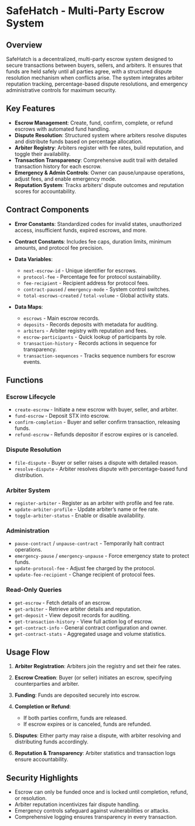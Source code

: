 # SafeHatch - Multi-Party Escrow System

## Overview

SafeHatch is a decentralized, multi-party escrow system designed to secure transactions between buyers, sellers, and arbiters. It ensures that funds are held safely until all parties agree, with a structured dispute resolution mechanism when conflicts arise. The system integrates arbiter reputation tracking, percentage-based dispute resolutions, and emergency administrative controls for maximum security.

## Key Features

* **Escrow Management**: Create, fund, confirm, complete, or refund escrows with automated fund handling.
* **Dispute Resolution**: Structured system where arbiters resolve disputes and distribute funds based on percentage allocation.
* **Arbiter Registry**: Arbiters register with fee rates, build reputation, and toggle their availability.
* **Transaction Transparency**: Comprehensive audit trail with detailed transaction history for each escrow.
* **Emergency & Admin Controls**: Owner can pause/unpause operations, adjust fees, and enable emergency mode.
* **Reputation System**: Tracks arbiters’ dispute outcomes and reputation scores for accountability.

## Contract Components

* **Error Constants**: Standardized codes for invalid states, unauthorized access, insufficient funds, expired escrows, and more.

* **Contract Constants**: Includes fee caps, duration limits, minimum amounts, and protocol fee precision.

* **Data Variables**:

  * `next-escrow-id` - Unique identifier for escrows.
  * `protocol-fee` - Percentage fee for protocol sustainability.
  * `fee-recipient` - Recipient address for protocol fees.
  * `contract-paused` / `emergency-mode` - System control switches.
  * `total-escrows-created` / `total-volume` - Global activity stats.

* **Data Maps**:

  * `escrows` - Main escrow records.
  * `deposits` - Records deposits with metadata for auditing.
  * `arbiters` - Arbiter registry with reputation and fees.
  * `escrow-participants` - Quick lookup of participants by role.
  * `transaction-history` - Records actions in sequence for transparency.
  * `transaction-sequences` - Tracks sequence numbers for escrow events.

## Functions

### Escrow Lifecycle

* `create-escrow` - Initiate a new escrow with buyer, seller, and arbiter.
* `fund-escrow` - Deposit STX into escrow.
* `confirm-completion` - Buyer and seller confirm transaction, releasing funds.
* `refund-escrow` - Refunds depositor if escrow expires or is canceled.

### Dispute Resolution

* `file-dispute` - Buyer or seller raises a dispute with detailed reason.
* `resolve-dispute` - Arbiter resolves dispute with percentage-based fund distribution.

### Arbiter System

* `register-arbiter` - Register as an arbiter with profile and fee rate.
* `update-arbiter-profile` - Update arbiter’s name or fee rate.
* `toggle-arbiter-status` - Enable or disable availability.

### Administration

* `pause-contract` / `unpause-contract` - Temporarily halt contract operations.
* `emergency-pause` / `emergency-unpause` - Force emergency state to protect funds.
* `update-protocol-fee` - Adjust fee charged by the protocol.
* `update-fee-recipient` - Change recipient of protocol fees.

### Read-Only Queries

* `get-escrow` - Fetch details of an escrow.
* `get-arbiter` - Retrieve arbiter details and reputation.
* `get-deposit` - View deposit records for auditing.
* `get-transaction-history` - View full action log of escrow.
* `get-contract-info` - General contract configuration and owner.
* `get-contract-stats` - Aggregated usage and volume statistics.

## Usage Flow

1. **Arbiter Registration**: Arbiters join the registry and set their fee rates.
2. **Escrow Creation**: Buyer (or seller) initiates an escrow, specifying counterparties and arbiter.
3. **Funding**: Funds are deposited securely into escrow.
4. **Completion or Refund**:

   * If both parties confirm, funds are released.
   * If escrow expires or is canceled, funds are refunded.
5. **Disputes**: Either party may raise a dispute, with arbiter resolving and distributing funds accordingly.
6. **Reputation & Transparency**: Arbiter statistics and transaction logs ensure accountability.

## Security Highlights

* Escrow can only be funded once and is locked until completion, refund, or resolution.
* Arbiter reputation incentivizes fair dispute handling.
* Emergency controls safeguard against vulnerabilities or attacks.
* Comprehensive logging ensures transparency in every transaction.
